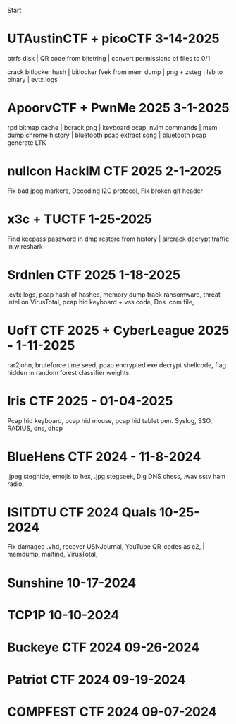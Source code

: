 Start

# UTAustinCTF + picoCTF 3-14-2025

btrfs disk | QR code from bitstring | convert permissions of files to 0/1  

crack bitlocker hash | bitlocker fvek from mem dump | png + zsteg | lsb to binary | evtx logs

# ApoorvCTF + PwnMe 2025 3-1-2025

rpd bitmap cache | bcrack png | keyboard pcap, nvim commands | mem dump chrome history | bluetooth pcap extract song | bluetooth pcap generate LTK

# nullcon HackIM CTF 2025 2-1-2025

Fix bad jpeg markers, Decoding I2C protocol, Fix broken gif header

# x3c + TUCTF 1-25-2025

Find keepass password in dmp restore from history | aircrack decrypt traffic in wireshark

# Srdnlen CTF 2025 1-18-2025

.evtx logs, pcap hash of hashes, memory dump track ransomware, threat intel on VirusTotal, pcap hid keyboard + vss code, Dos .com file,

# UofT CTF 2025 + CyberLeague 2025 - 1-11-2025

rar2john, bruteforce time seed, pcap encrypted exe decrypt shellcode, flag hidden in random forest classifier weights. 

# Iris CTF 2025 - 01-04-2025

Pcap hid keyboard, pcap hid mouse, pcap hid tablet pen. Syslog, SSO, RADIUS, dns, dhcp

# BlueHens CTF 2024 - 11-8-2024

.jpeg steghide, emojis to hex, .jpg stegseek, Dig DNS chess, .wav sstv ham radio, 

# ISITDTU CTF 2024 Quals 10-25-2024

Fix damaged .vhd, recover USNJournal, YouTube QR-codes as c2, | memdump, malfind, VirusTotal, 

# Sunshine 10-17-2024

# TCP1P 10-10-2024

# Buckeye CTF 2024 09-26-2024

# Patriot CTF 2024 09-19-2024

# COMPFEST CTF 2024 09-07-2024
